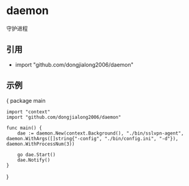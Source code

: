 # daemon
守护进程

## 引用

- import "github.com/dongjialong2006/daemon"

## 示例
{
	package main
	
	import "context"
	import "github.com/dongjialong2006/daemon"
	
	func main() {
		dae := daemon.New(context.Background(), "./bin/sslvpn-agent", daemon.WithArgs([]string{"-config", "./bin/config.ini", "-d"}), daemon.WithProcessNum(3))
		
		go dae.Start()
		dae.Notify()
	}
}
